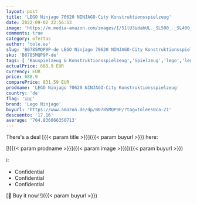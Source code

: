 ```yaml
---
layout: post
title: 'LEGO Ninjago 70620 NINJAGO-City Konstruktionsspielzeug'
date: 2022-09-02 22:56:53
image: 'https://m.media-amazon.com/images/I/51lU3idabUL._SL500_._SL400_.jpg'
comments: true
category: ofertas
author: 'tole.es'
slug: 'B0785MQP9P-de LEGO Ninjago 70620 NINJAGO-City Konstruktionsspielzeug'
sku: 'B0785MQP9P-de'
tags: [ 'Bauspielzeug & Konstruktionsspielzeug','Spielzeug','lego','lego ninjago','🇩🇪', ]
actualPrice: 688.9 EUR
currency: EUR
price: 688.9
comparePrice: 831.59 EUR
prodname: 'LEGO Ninjago 70620 NINJAGO-City Konstruktionsspielzeug'
country: 'de'
flag: '🇩🇪'
brand: 'Lego Ninjago'
buyurl: 'https://www.amazon.de/dp/B0785MQP9P/?tag=tolees0ca-21'
descuento: '17.16'
average: '704.836066350713'
---
```


There's a deal [{{< param title >}}]({{< param buyurl >}})  here:

[![{{< param prodname >}}]({{< param image >}})]({{< param buyurl >}})

ℹ️:

- Confidential
- Confidential
- Confidential

[🛒 Buy it now!!]({{< param buyurl >}})
